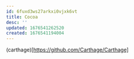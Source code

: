 ```yaml
---
id: 6fuxd3ws27arkxi0vjxk6vt
title: Cocoa
desc: ''
updated: 1676541262520
created: 1676541194004
---
```


(carthage)[https://github.com/Carthage/Carthage]
